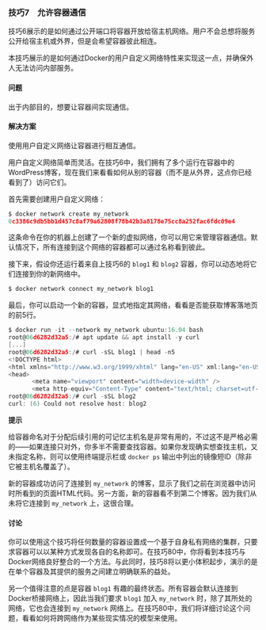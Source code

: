 ### 技巧7　允许容器通信

技巧6展示的是如何通过公开端口将容器开放给宿主机网络。用户不会总想将服务公开给宿主机或外界，但是会希望容器彼此相连。

本技巧展示的是如何通过Docker的用户自定义网络特性来实现这一点，并确保外人无法访问内部服务。

#### 问题

出于内部目的，想要让容器间实现通信。

#### 解决方案

使用用户自定义网络让容器进行相互通信。

用户自定义网络简单而灵活。在技巧6中，我们拥有了多个运行在容器中的WordPress博客，现在我们来看看如何从别的容器（而不是从外界，这点你已经看到了）访问它们。

首先需要创建用户自定义网络：

```c
$ docker network create my_network
0c3386c9db5bb1d457c8af79a62808f78b42b3a8178e75cc8a252fac6fdc09e4
```

这条命令在你的机器上创建了一个新的虚拟网络，你可以用它来管理容器通信。默认情况下，所有连接到这个网络的容器都可以通过名称看到彼此。

接下来，假设你还运行着来自上技巧6的 `blog1` 和 `blog2` 容器，你可以动态地将它们连接到你的新网络中。

```c
$ docker network connect my_network blog1
```

最后，你可以启动一个新的容器，显式地指定其网络，看看是否能获取博客落地页的前5行。

```c
$ docker run -it --network my_network ubuntu:16.04 bash
root@06d6282d32a5:/# apt update && apt install -y curl
[...]
root@06d6282d32a5:/# curl -sSL blog1 | head -n5
<!DOCTYPE html>
<html xmlns="http://www.w3.org/1999/xhtml" lang="en-US" xml:lang="en-US">
<head>
　　　　<meta name="viewport" content="width=device-width" />
　　　　<meta http-equiv="Content-Type" content="text/html; charset=utf-8" />
root@06d6282d32a5:/# curl -sSL blog2
curl: (6) Could not resolve host: blog2
```



**提示**

给容器命名对于分配后续引用的可记忆主机名是非常有用的，不过这不是严格必需的——如果连接只对外，你多半不需要查找容器。如果你发现确实想查找主机，又未指定名称，则可以使用终端提示栏或 `docker ps` 输出中列出的镜像短ID（除非它被主机名覆盖了）。



新的容器成功访问了连接到 `my_network` 的博客，显示了我们之前在浏览器中访问时所看到的页面HTML代码。另一方面，新的容器看不到第二个博客。因为我们从未将它连接到 `my_network` 上，这很合理。

#### 讨论

你可以使用这个技巧将任何数量的容器设置成一个基于自身私有网络的集群，只要求容器可以以某种方式发现各自的名称即可。在技巧80中，你将看到本技巧与Docker网络良好整合的一个方法。与此同时，技巧8将以更小体积起步，演示的是在单个容器及其提供的服务之间建立明确联系的益处。

另一个值得注意的点是容器 `blog1` 有趣的最终状态。所有容器会默认连接到Docker桥接网络上，因此当我们要求 `blog1` 加入 `my_network` 时，除了其所处的网络，它也会连接到 `my_network` 网络上。在技巧80中，我们将详细讨论这个问题，看看如何将跨网络作为某些现实情况的模型来使用。


